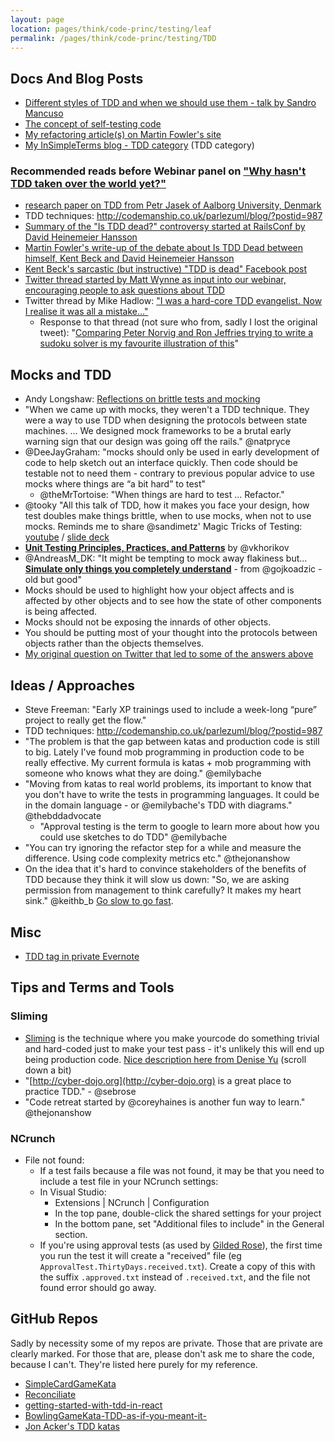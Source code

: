 ```yaml
---
layout: page
location: pages/think/code-princ/testing/leaf
permalink: /pages/think/code-princ/testing/TDD
---
```


## Docs And Blog Posts

- [Different styles of TDD and when we should use them - talk by Sandro Mancuso](https://youtu.be/KyFVA4Spcgg)
- [The concept of self-testing code](https://martinfowler.com/bliki/SelfTestingCode.html)
- [My refactoring article(s) on Martin Fowler's site](https://martinfowler.com/articles/class-too-large.html)
- [My InSimpleTerms blog - TDD category](https://insimpleterms.blog/category/tdd) (TDD category)

### Recommended reads before Webinar panel on ["Why hasn't TDD taken over the world yet?"](https://cucumber.io/resources/webinars/tdd-roundtable-series/)

- [research paper on TDD from Petr Jasek of Aalborg University, Denmark](https://t.co/lQoS3ilFA8?amp=1)
- TDD techniques: http://codemanship.co.uk/parlezuml/blog/?postid=987
- [Summary of the "Is TDD dead?" controversy started at RailsConf by David Heinemeier Hansson](https://pythontesting.net/agile/is-tdd-dead/)
- [Martin Fowler's write-up of the debate about Is TDD Dead between himself, Kent Beck and David Heinemeier Hansson](https://martinfowler.com/articles/is-tdd-dead/)
- [Kent Beck's sarcastic (but instructive) "TDD is dead" Facebook post](https://www.facebook.com/notes/kent-beck/rip-tdd/750840194948847)
- [Twitter thread started by Matt Wynne as input into our webinar, encouraging people to ask questions about TDD](https://twitter.com/mattwynne/status/1285239134232158215?s=21)
- Twitter thread by Mike Hadlow: ["I was a hard-core TDD evangelist. Now I realise it was all a mistake..."](https://twitter.com/mikehadlow/status/1263819765900095491?s=21)
    - Response to that thread (not sure who from, sadly I lost the original tweet): "[Comparing Peter Norvig and Ron Jeffries trying to write a sudoku solver is my favourite illustration of this](https://news.ycombinator.com/item?id=3033446)"

## Mocks and TDD

- Andy Longshaw: [Reflections on brittle tests and mocking](https://blogs.blueskyline.com/2020/07/30/this-cant-possibly-be-right/)
- "When we came up with mocks, they weren't a TDD technique. They were a way to use TDD when designing the protocols between state machines. ... We designed mock frameworks to be a brutal early warning sign that our design was going off the rails." @natpryce
- @DeeJayGraham: "mocks should only be used in early development of code to help sketch out an interface quickly. Then code should be testable not to need them - contrary to previous popular advice to use mocks where things are “a bit hard” to test"
    - @theMrTortoise: "When things are hard to test ... Refactor."
- @tooky "All this talk of TDD, how it makes you face your design, how test doubles make things brittle, when to use mocks, when not to use mocks. Reminds me to share @sandimetz' Magic Tricks of Testing: [youtube](https://www.youtube.com/watch?v=URSWYvyc42M) / [slide deck](https://speakerdeck.com/skmetz/magic-tricks-of-testing-railsconf) 
- [**Unit Testing Principles, Practices, and Patterns**](https://www.manning.com/books/unit-testing) by @vkhorikov
- @AndreasM_DK: "It might be tempting to mock away flakiness but... [**Simulate only things you completely understand**](https://vimeo.com/146987369) - from @gojkoadzic - old but good"
- Mocks should be used to highlight how your object affects and is affected by other objects and to see how the state of other components is being affected.
- Mocks should not be exposing the innards of other objects.
- You should be putting most of your thought into the protocols between objects rather than the objects themselves.
- [My original question on Twitter that led to some of the answers above](https://twitter.com/ClareSudbery/status/1289475539191963648?s=20)

## Ideas / Approaches

- Steve Freeman: "Early XP trainings used to include a week-long “pure” project to really get the flow."
- TDD techniques: http://codemanship.co.uk/parlezuml/blog/?postid=987
- "The problem is that the gap between katas and production code is still to big. Lately I've found mob programming in production code to be really effective. My current formula is katas + mob programming with someone who knows what they are doing." @emilybache
- "Moving from katas to real world problems, its important to know that you don't have to write the tests in programming languages. It could be in the domain language - or @emilybache's TDD with diagrams." @thebddadvocate
    - "Approval testing is the term to google to learn more about how you could use sketches to do TDD" @emilybache
- "You can try ignoring the refactor step for a while and measure the difference. Using code complexity metrics etc." @thejonanshow
- On the idea that it's hard to convince stakeholders of the benefits of TDD because they think it will slow us down: "So, we are asking permission from management to think carefully? It makes my heart sink." @keithb_b [Go slow to go fast](https://www.agilemastery.online/2020-08-01/go-slow-to-go-fast.php).

## Misc

- [TDD tag in private Evernote](https://www.evernote.com/client/web?login=true#?an=true&n=65ff390c-ddb3-45f6-9de5-762606dfc826&query=tag%1FTDD%1FtagGuid%3Ad39ee366-abf9-4984-9ac7-f41d93f6460a%1Eview%3AVIEW%2FALL_NOTES&)

## Tips and Terms and Tools

### Sliming

- [Sliming](https://www.destroyallsoftware.com/screencasts/catalog/when-to-generalize-in-tdd#:~:text=When%20a%20TDDed%20test%20fails,in%20the%20%22right%22%20way.) is the technique where you make yourcode do something trivial and hard-coded just to make your test pass - it's unlikely this will end up being production code. [Nice description here from Denise Yu](http://deniseyu.github.io/leveling-up-tdd/) (scroll down a bit) 
- "[http://cyber-dojo.org](http://cyber-dojo.org) is a great place to practice TDD." - @sebrose
- "Code retreat started by @coreyhaines is another fun way to learn." @thejonanshow

### NCrunch

- File not found:
    - If a test fails because a file was not found, it may be that you need to include a test file in your NCrunch settings:
    - In Visual Studio: 
        - Extensions | NCrunch | Configuration
        - In the top pane, double-click the shared settings for your project
        - In the bottom pane, set "Additional files to include" in the General section.
    - If you're using approval tests (as used by [Gilded Rose](/pages/think/code-princ/Refactoring#gilded-rose)), the first time you run the test it will create a "received" file (eg `ApprovalTest.ThirtyDays.received.txt`). Create a copy of this with the suffix `.approved.txt` instead of `.received.txt`, and the file not found error should go away.

## GitHub Repos

Sadly by necessity some of my repos are private. Those that are private are clearly marked. For those that are, please don't ask me to share the code, because I can't. They're listed here purely for my reference.

- [SimpleCardGameKata](https://github.com/claresudbery/SimpleCardGameKata)
- [Reconciliate](https://github.com/claresudbery/Reconciliate)
- [getting-started-with-tdd-in-react](https://github.com/claresudbery/getting-started-with-tdd-in-react)
- [BowlingGameKata-TDD-as-if-you-meant-it-](https://github.com/claresudbery/BowlingGameKata-TDD-as-if-you-meant-it-)
- [Jon Acker's TDD katas](https://github.com/jon-acker/coding-katas)

